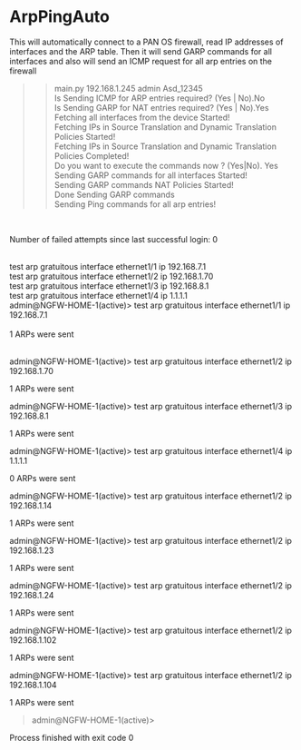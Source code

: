# ArpPingAuto
This will automatically connect to  a PAN OS firewall, read IP addresses of interfaces and the ARP table. 
Then it will send GARP commands for all interfaces and also will send an ICMP request for all arp entries on the firewall

>> main.py 192.168.1.245 admin Asd_12345<br>
Is Sending ICMP for ARP entries required? (Yes | No).No<br>
Is Sending GARP for NAT entries required? (Yes | No).Yes<br>
Fetching all interfaces from the device Started!<br>
Fetching IPs in Source Translation and Dynamic Translation Policies Started!<br>
Fetching IPs in Source Translation and Dynamic Translation Policies Completed!<br>
Do you want to execute the commands now ? (Yes|No). Yes<br>
Sending GARP commands for all interfaces Started!<br>
Sending GARP commands NAT Policies Started!<br>
Done Sending GARP commands<br>
Sending Ping commands for all arp entries!<br>
<br>



Number of failed attempts since last successful login: 0<br>
<br>

test arp gratuitous interface ethernet1/1 ip 192.168.7.1<br>
test arp gratuitous interface ethernet1/2 ip 192.168.1.70<br>
test arp gratuitous interface ethernet1/3 ip 192.168.8.1<br>
test arp gratuitous interface ethernet1/4 ip 1.1.1.1<br>
admin@NGFW-HOME-1(active)> test arp gratuitous interface ethernet1/1 ip 192.168.7.1<br>
<br>
1 ARPs were sent<br>
<br>

admin@NGFW-HOME-1(active)> test arp gratuitous interface ethernet1/2 ip 192.168.1.70<br>

1 ARPs were sent<br>


admin@NGFW-HOME-1(active)> test arp gratuitous interface ethernet1/3 ip 192.168.8.1<br>

1 ARPs were sent<br>


admin@NGFW-HOME-1(active)> test arp gratuitous interface ethernet1/4 ip 1.1.1.1<br>

0 ARPs were sent<br>


admin@NGFW-HOME-1(active)> test arp gratuitous interface ethernet1/2 ip 192.168.1.14<br>

1 ARPs were sent<br>


admin@NGFW-HOME-1(active)> test arp gratuitous interface ethernet1/2 ip 192.168.1.23<br>

1 ARPs were sent<br>


admin@NGFW-HOME-1(active)> test arp gratuitous interface ethernet1/2 ip 192.168.1.24<br>

1 ARPs were sent<br>


admin@NGFW-HOME-1(active)> test arp gratuitous interface ethernet1/2 ip 192.168.1.102<br>

1 ARPs were sent<br>


admin@NGFW-HOME-1(active)> test arp gratuitous interface ethernet1/2 ip 192.168.1.104<br>

1 ARPs were sent<br>

>admin@NGFW-HOME-1(active)> <br>

Process finished with exit code 0<br>
